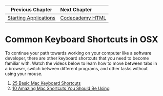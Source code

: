 | Previous Chapter | Next Chapter |
| ------------- |:-------------|
| [Starting Applications](./RUNNING_APPS_MAC.md) | [Codecademy HTML](../book-2-the-visible-web/chapters/HTML_CODECADEMY.md) |

# Common Keyboard Shortcuts in OSX

To continue your path towards working on your computer like a software developer, there are other keyboard shortcuts that you need to become familiar with. Watch the videos below to learn how to move between tabs in a browser, switch between different programs, and other tasks without using your mouse.

1. [25 Basic Mac Keyboard Shortcuts](https://www.youtube.com/watch?v=AdMuZses96Q&feature=youtu.be)
1. [10 Amazing Mac Shortcuts You Should Be Using](https://www.youtube.com/watch?v=orl83v89iaY)
